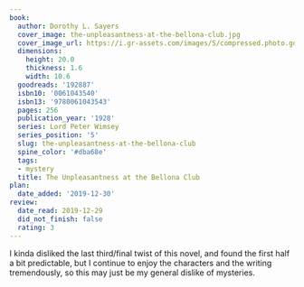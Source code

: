 ```yaml
---
book:
  author: Dorothy L. Sayers
  cover_image: the-unpleasantness-at-the-bellona-club.jpg
  cover_image_url: https://i.gr-assets.com/images/S/compressed.photo.goodreads.com/books/1389759541l/192887.jpg
  dimensions:
    height: 20.0
    thickness: 1.6
    width: 10.6
  goodreads: '192887'
  isbn10: '0061043540'
  isbn13: '9780061043543'
  pages: 256
  publication_year: '1928'
  series: Lord Peter Wimsey
  series_position: '5'
  slug: the-unpleasantness-at-the-bellona-club
  spine_color: '#dba68e'
  tags:
  - mystery
  title: The Unpleasantness at the Bellona Club
plan:
  date_added: '2019-12-30'
review:
  date_read: 2019-12-29
  did_not_finish: false
  rating: 3
---
```


I kinda disliked the last third/final twist of this novel, and found the first half a bit predictable, but I continue to enjoy the characters and the writing tremendously, so this may just be my general dislike of mysteries.
